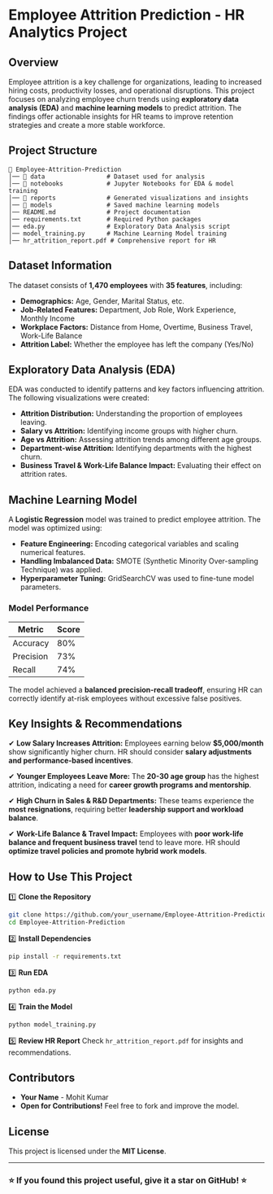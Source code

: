 # **Employee Attrition Prediction - HR Analytics Project**

## **Overview**
Employee attrition is a key challenge for organizations, leading to increased hiring costs, productivity losses, and operational disruptions. This project focuses on analyzing employee churn trends using **exploratory data analysis (EDA)** and **machine learning models** to predict attrition. The findings offer actionable insights for HR teams to improve retention strategies and create a more stable workforce.

## **Project Structure**
```
📂 Employee-Attrition-Prediction
│── 📁 data                 # Dataset used for analysis
│── 📁 notebooks            # Jupyter Notebooks for EDA & model training
│── 📁 reports              # Generated visualizations and insights
│── 📁 models               # Saved machine learning models
│── README.md              # Project documentation
│── requirements.txt       # Required Python packages
│── eda.py                 # Exploratory Data Analysis script
│── model_training.py      # Machine Learning Model training
│── hr_attrition_report.pdf # Comprehensive report for HR
```

## **Dataset Information**
The dataset consists of **1,470 employees** with **35 features**, including:
- **Demographics:** Age, Gender, Marital Status, etc.
- **Job-Related Features:** Department, Job Role, Work Experience, Monthly Income
- **Workplace Factors:** Distance from Home, Overtime, Business Travel, Work-Life Balance
- **Attrition Label:** Whether the employee has left the company (Yes/No)

## **Exploratory Data Analysis (EDA)**
EDA was conducted to identify patterns and key factors influencing attrition. The following visualizations were created:
- **Attrition Distribution:** Understanding the proportion of employees leaving.
- **Salary vs Attrition:** Identifying income groups with higher churn.
- **Age vs Attrition:** Assessing attrition trends among different age groups.
- **Department-wise Attrition:** Identifying departments with the highest churn.
- **Business Travel & Work-Life Balance Impact:** Evaluating their effect on attrition rates.

## **Machine Learning Model**
A **Logistic Regression** model was trained to predict employee attrition. The model was optimized using:
- **Feature Engineering:** Encoding categorical variables and scaling numerical features.
- **Handling Imbalanced Data:** SMOTE (Synthetic Minority Over-sampling Technique) was applied.
- **Hyperparameter Tuning:** GridSearchCV was used to fine-tune model parameters.

### **Model Performance**
| Metric       | Score  |
|-------------|--------|
| Accuracy    | 80%    |
| Precision   | 73%    |
| Recall      | 74%    |

The model achieved a **balanced precision-recall tradeoff**, ensuring HR can correctly identify at-risk employees without excessive false positives.

## **Key Insights & Recommendations**
✔ **Low Salary Increases Attrition:** Employees earning below **$5,000/month** show significantly higher churn. HR should consider **salary adjustments and performance-based incentives**.

✔ **Younger Employees Leave More:** The **20-30 age group** has the highest attrition, indicating a need for **career growth programs and mentorship**.

✔ **High Churn in Sales & R&D Departments:** These teams experience the **most resignations**, requiring better **leadership support and workload balance**.

✔ **Work-Life Balance & Travel Impact:** Employees with **poor work-life balance and frequent business travel** tend to leave more. HR should **optimize travel 
policies and promote hybrid work models**.

## **How to Use This Project**
1️⃣ **Clone the Repository**
```bash
git clone https://github.com/your_username/Employee-Attrition-Prediction.git
cd Employee-Attrition-Prediction
```

2️⃣ **Install Dependencies**
```bash
pip install -r requirements.txt
```

3️⃣ **Run EDA**
```bash
python eda.py
```

4️⃣ **Train the Model**
```bash
python model_training.py
```

5️⃣ **Review HR Report**
Check `hr_attrition_report.pdf` for insights and recommendations.


## **Contributors**
- **Your Name** - Mohit Kumar
- **Open for Contributions!** Feel free to fork and improve the model.

## **License**
This project is licensed under the **MIT License**.

---
### ⭐ If you found this project useful, give it a star on GitHub! ⭐


